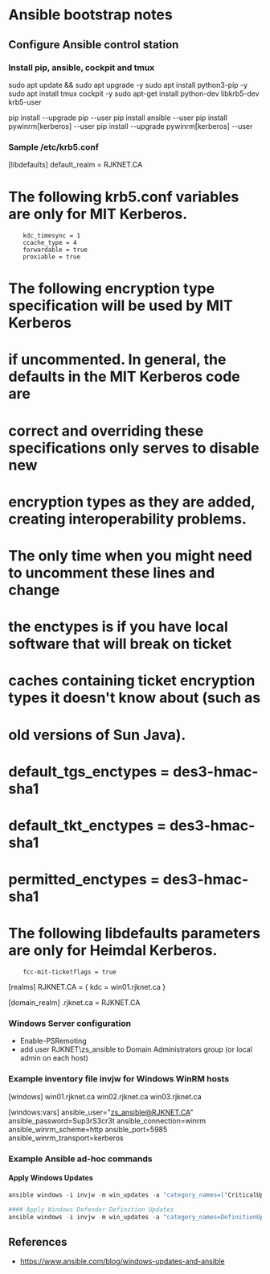 # Ansible bootstrap notes

## Configure Ansible control station

### Install pip, ansible, cockpit and tmux

sudo apt update && sudo apt upgrade -y
sudo apt install python3-pip -y
sudo apt install tmux cockpit -y
sudo apt-get install python-dev libkrb5-dev krb5-user


pip install --upgrade pip --user
pip install ansible --user
pip install pywinrm[kerberos] --user
pip install --upgrade pywinrm[kerberos] --user

### Sample /etc/krb5.conf
[libdefaults]
        default_realm = RJKNET.CA

# The following krb5.conf variables are only for MIT Kerberos.
        kdc_timesync = 1
        ccache_type = 4
        forwardable = true
        proxiable = true

# The following encryption type specification will be used by MIT Kerberos
# if uncommented.  In general, the defaults in the MIT Kerberos code are
# correct and overriding these specifications only serves to disable new
# encryption types as they are added, creating interoperability problems.
#
# The only time when you might need to uncomment these lines and change
# the enctypes is if you have local software that will break on ticket
# caches containing ticket encryption types it doesn't know about (such as
# old versions of Sun Java).

#       default_tgs_enctypes = des3-hmac-sha1
#       default_tkt_enctypes = des3-hmac-sha1
#       permitted_enctypes = des3-hmac-sha1

# The following libdefaults parameters are only for Heimdal Kerberos.
        fcc-mit-ticketflags = true

[realms]
        RJKNET.CA = {
                kdc = win01.rjknet.ca
        }

[domain_realm]
        .rjknet.ca = RJKNET.CA


### Windows Server configuration
- Enable-PSRemoting
- add user RJKNET\zs_ansible to Domain Administrators group (or local admin on each host)  

### Example inventory file invjw for Windows WinRM hosts
[windows]
win01.rjknet.ca
win02.rjknet.ca
win03.rjknet.ca

[windows:vars]
ansible_user="zs_ansible@RJKNET.CA"
ansible_password=Sup3rS3cr3t
ansible_connection=winrm
ansible_winrm_scheme=http
ansible_port=5985
ansible_winrm_transport=kerberos

### Example Ansible ad-hoc commands

#### Apply Windows Updates
```powershell
ansible windows -i invjw -m win_updates -a "category_names=["CriticalUpdates","SecurityUpdates","UpdateRollups","DefinitionUpdates"] state=installed reboot=yes"

#### Apply Windows Defender Definition Updates
ansible windows -i invjw -m win_updates -a "category_names=DefinitionUpdates state=installed reboot=yes"
```


## References
* https://www.ansible.com/blog/windows-updates-and-ansible
